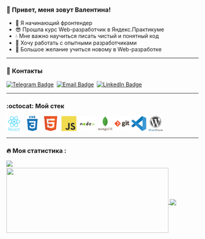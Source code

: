 ### 👋 Привет, меня зовут Валентина!

- 🌱 Я начинающий фронтендер
- 😎 Прошла курс Web-разработчик в Яндекс.Практикуме
- 💧 Мне важно научиться писать чистый и понятный код
- 👯 Хочу работать с опытными разработчиками
- 🐜 Большое желание учиться новому в Web-разработке
---

### :email: Контакты
<a href="https://t.me/kep_ova"><img src="https://img.shields.io/badge/Telegram-9cf?style=for-the-badge&logo=telegram&logoColor=white" alt="Telegram Badge"/></a>&nbsp;
<a href="mailto:v.kepova@gmail.com"><img src="https://img.shields.io/badge/Email-9cf?style=for-the-badge&logo=gmail&logoColor=white" alt="Email Badge"/></a>&nbsp;
<a href="https://www.linkedin.com/in/valentina-kepova-6174001b7"><img src="https://img.shields.io/badge/LinkedIn-9cf?style=for-the-badge&logo=linkedin&logoColor=white" alt="LinkedIn Badge"/></a>

---

### :octocat: Мой стек

<div>
  <img src="https://github.com/devicons/devicon/blob/master/icons/react/react-original-wordmark.svg" title="React" alt="React" width="40" height="40"/>&nbsp;
  <img src="https://github.com/devicons/devicon/blob/master/icons/css3/css3-plain-wordmark.svg"  title="CSS3" alt="CSS" width="40" height="40"/>&nbsp;
  <img src="https://github.com/devicons/devicon/blob/master/icons/html5/html5-original.svg" title="HTML5" alt="HTML" width="40" height="40"/>&nbsp;
  <img src="https://github.com/devicons/devicon/blob/master/icons/javascript/javascript-original.svg" title="JavaScript" alt="JavaScript" width="40" height="40"/>&nbsp;
  <img src="https://github.com/devicons/devicon/blob/master/icons/nodejs/nodejs-original-wordmark.svg" title="NodeJS" alt="NodeJS" width="40" height="40"/>&nbsp;
  <img src="https://github.com/devicons/devicon/blob/master/icons/mongodb/mongodb-original-wordmark.svg" title="MongoDB" **alt="MongoDB" width="40" height="40"/>
  <img src="https://github.com/devicons/devicon/blob/master/icons/git/git-original-wordmark.svg" title="Git" **alt="Git" width="40" height="40"/>
  <img src="https://github.com/devicons/devicon/blob/master/icons/vscode/vscode-original.svg" title="VScode" **alt="VScode" width="40" height="40"/>
  <img src="https://github.com/devicons/devicon/blob/master/icons/wordpress/wordpress-original.svg" title="WordPress" **alt="WordPress" width="40" height="40"/>
</div>

---

### :fire: Моя статистика :
![](https://komarev.com/ghpvc/?username=Kepova&color=4d0085) <br/>
<a href="https://github.com/anuraghazra/github-readme-stats">
  <img  align="center" src="https://github-readme-stats.vercel.app/api?username=Kepova&show_icons=true&theme=swift"  style="height:170px; width:425px; margin-bottom:10px"/>
</a>
<a href="https://github.com/anuraghazra/github-readme-stats">
  <img  align="center" src="https://github-readme-stats.vercel.app/api/top-langs/?username=Kepova&layout=compact&theme=swift&width=430" style="height:170px;"/>
</a>

<!--
**Kepova/Kepova** is a ✨ _special_ ✨ repository because its `README.md` (this file) appears on your GitHub profile.

Here are some ideas to get you started:

- 🔭 I’m currently working on ...
- 🌱 I’m currently learning ...
- 👯 I’m looking to collaborate on ...
- 🤔 I’m looking for help with ...
- 💬 Ask me about ...
- 📫 How to reach me: ...
- 😄 Pronouns: ...
- ⚡ Fun fact: ...
-->
